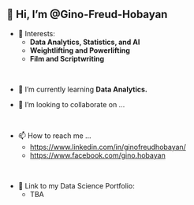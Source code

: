 ## 👋 Hi, I’m @Gino-Freud-Hobayan

- 👀 Interests:
  - **Data Analytics, Statistics, and AI**
  - **Weightlifting and Powerlifting**
  - **Film and Scriptwriting**

<br>

- 🌱 I’m currently learning **Data Analytics.**

- 💞️ I’m looking to collaborate on ...

<br>

- 📫 How to reach me ...
  - https://www.linkedin.com/in/ginofreudhobayan/
  - https://www.facebook.com/gino.hobayan
<br>

- 💼 Link to my Data Science Portfolio:
  -  TBA



<!---
Gino-Freud-Hobayan/Gino-Freud-Hobayan is a ✨ special ✨ repository because its `README.md` (this file) appears on your GitHub profile.
You can click the Preview link to take a look at your changes.
--->
